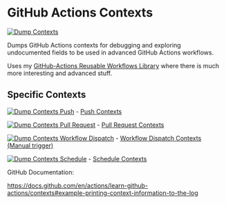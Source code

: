 # GitHub Actions Contexts

[![Dump Contexts](https://github.com/HariSekhon/GitHub-Actions-Contexts/actions/workflows/dump_contexts.yaml/badge.svg)](https://github.com/HariSekhon/GitHub-Actions-Contexts/actions/workflows/dump_contexts.yaml)

Dumps GitHub Actions contexts for debugging and exploring undocumented fields to be used in advanced GitHub Actions workflows.

Uses my [GitHub-Actions Reusable Workflows Library](https://github.com/HariSekhon/GitHub-Actions) where there is much more interesting and advanced stuff.

## Specific Contexts

[![Dump Contexts Push](https://github.com/HariSekhon/GitHub-Actions-Contexts/actions/workflows/dump_contexts.yaml/badge.svg?event=push)](https://github.com/HariSekhon/GitHub-Actions-Contexts/actions/workflows/dump_contexts.yaml?query=event%3Apush) - [Push Contexts](https://github.com/HariSekhon/GitHub-Actions-Contexts/actions/workflows/dump_contexts.yaml?query=event%3Apush)

[![Dump Contexts Pull Request](https://github.com/HariSekhon/GitHub-Actions-Contexts/actions/workflows/dump_contexts.yaml/badge.svg?event=pull_request)](https://github.com/HariSekhon/GitHub-Actions-Contexts/actions/workflows/dump_contexts.yaml?query=event%3Apull_request) - [Pull Request Contexts](https://github.com/HariSekhon/GitHub-Actions-Contexts/actions/workflows/dump_contexts.yaml?query=event%3Apull_request)

[![Dump Contexts Workflow Dispatch](https://github.com/HariSekhon/GitHub-Actions-Contexts/actions/workflows/dump_contexts.yaml/badge.svg?event=workflow_dispatch)](https://github.com/HariSekhon/GitHub-Actions-Contexts/actions/workflows/dump_contexts.yaml?query=event%3Aworkflow_dispatch) - [Workflow Dispatch Contexts (Manual trigger)](https://github.com/HariSekhon/GitHub-Actions-Contexts/actions/workflows/dump_contexts.yaml?query=event%3Aworkflow_dispatch)

[![Dump Contexts Schedule](https://github.com/HariSekhon/GitHub-Actions-Contexts/actions/workflows/dump_contexts.yaml/badge.svg?event=schedule)](https://github.com/HariSekhon/GitHub-Actions-Contexts/actions/workflows/dump_contexts.yaml?query=event%3Aschedule) - [Schedule Contexts](https://github.com/HariSekhon/GitHub-Actions-Contexts/actions/workflows/dump_contexts.yaml?query=event%3Aschedule)


GitHub Documentation:

https://docs.github.com/en/actions/learn-github-actions/contexts#example-printing-context-information-to-the-log
